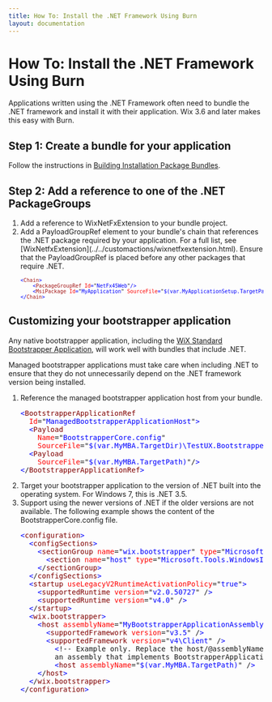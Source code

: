 ```yaml
---
title: How To: Install the .NET Framework Using Burn
layout: documentation
---
```


# How To: Install the .NET Framework Using Burn
Applications written using the .NET Framework often need to bundle the .NET framework and install it with their application.  Wix 3.6 and later makes this easy with Burn.

## Step 1: Create a bundle for your application
Follow the instructions in [Building Installation Package Bundles](../../bundle/index.html).

## Step 2: Add a reference to one of the .NET PackageGroups
<ol>
<li>Add a reference to WixNetFxExtension to your bundle project.</li>
<li>Add a PayloadGroupRef element to your bundle&apos;s chain that references the .NET package required by your application.  For a full list, see [WixNetfxExtension](../../customactions/wixnetfxextension.html). Ensure that the PayloadGroupRef is placed before any other packages that require .NET.</li>
<pre>
<font size="2" color="#0000FF">&lt;</font><font size="2" color="#A31515">Chain</font><font size="2" color="#0000FF">&gt;
    &lt;</font><font size="2" color="#A31515">PackageGroupRef</font><font size="2" color="#0000FF"> </font><font size="2" color="#FF0000">Id</font><font size="2" color="#0000FF">=</font><font size="2">"</font><font size="2" color="#0000FF">NetFx45Web</font><font size="2">"</font><font size="2" color="#0000FF">/&gt;
    &lt;</font><font size="2" color="#A31515">MsiPackage</font><font size="2" color="#0000FF"> </font><font size="2" color="#FF0000">Id</font><font size="2" color="#0000FF">=</font><font size="2">"</font><font size="2" color="#0000FF">MyApplication</font><font size="2">"</font><font size="2" color="#FF0000"> SourceFile</font><font size="2" color="#0000FF">=</font><font size="2">"</font><font size="2" color="#0000FF">$(var.MyApplicationSetup.TargetPath)</font><font size="2">"</font><font size="2" color="#0000FF">/&gt;
&lt;/</font><font size="2" color="#A31515">Chain</font><font size="2" color="#0000FF">&gt;</font>
</pre>
</ol>

## Customizing your bootstrapper application
Any native bootstrapper application, including the [WiX Standard Bootstrapper Application](../../bundle/wixstdba/index.html), will work well with bundles that include .NET.

Managed bootstrapper applications must take care when including .NET to ensure that they do not unnecessarily depend on the .NET framework version being installed.

<ol>
<li>Reference the managed bootstrapper application host from your bundle.</li>
<pre><font color="blue">&lt;</font><font color="maroon">BootstrapperApplicationRef</font>
  <font color="red">Id</font>="<font color="blue">ManagedBootstrapperApplicationHost</font>"<font color="blue">&gt;</font>
  <font color="blue">&lt;</font><font color="maroon">Payload</font>
    <font color="red">Name</font>="<font color="blue">BootstrapperCore.config</font>"
    <font color="red">SourceFile</font>="<font color="blue">$(var.MyMBA.TargetDir)\TestUX.BootstrapperCore.config</font>"/<font color="blue">&gt;</font>
  <font color="blue">&lt;</font><font color="maroon">Payload</font>
    <font color="red">SourceFile</font>="<font color="blue">$(var.MyMBA.TargetPath)</font>"/<font color="blue">&gt;</font>
<font color="blue">&lt;</font>/<font color="maroon">BootstrapperApplicationRef</font><font color="blue">&gt;</font></pre>
<li>Target your bootstrapper application to the version of .NET built into the operating system.  For Windows 7, this is .NET 3.5.</li>
<li>Support using the newer versions of .NET if the older versions are not available.  The following example shows the content of the BootstrapperCore.config file.</li>
<pre>
<font color="blue">&lt;</font><font color="maroon">configuration</font><font color="blue">&gt;</font>
  <font color="blue">&lt;</font><font color="maroon">configSections</font><font color="blue">&gt;</font>
    <font color="blue">&lt;</font><font color="maroon">sectionGroup</font> <font color="red">name</font>="<font color="blue">wix.bootstrapper</font>" <font color="red">type</font>="<font color="blue">Microsoft.Tools.WindowsInstallerXml.Bootstrapper.BootstrapperSectionGroup, BootstrapperCore</font>"<font color="blue">&gt;</font>
      <font color="blue">&lt;</font><font color="maroon">section</font> <font color="red">name</font>="<font color="blue">host</font>" <font color="red">type</font>="<font color="blue">Microsoft.Tools.WindowsInstallerXml.Bootstrapper.HostSection, BootstrapperCore</font>" /<font color="blue">&gt;</font>
    <font color="blue">&lt;</font>/<font color="maroon">sectionGroup</font><font color="blue">&gt;</font>
  <font color="blue">&lt;</font>/<font color="maroon">configSections</font><font color="blue">&gt;</font>
  <font color="blue">&lt;</font><font color="maroon">startup</font> <font color="red">useLegacyV2RuntimeActivationPolicy</font>="<font color="blue">true</font>"<font color="blue">&gt;</font>
    <font color="blue">&lt;</font><font color="maroon">supportedRuntime</font> <font color="red">version</font>="<font color="blue">v2.0.50727</font>" /<font color="blue">&gt;</font>
    <font color="blue">&lt;</font><font color="maroon">supportedRuntime</font> <font color="red">version</font>="<font color="blue">v4.0</font>" /<font color="blue">&gt;</font>
  <font color="blue">&lt;</font>/<font color="maroon">startup</font><font color="blue">&gt;</font>
  <font color="blue">&lt;</font><font color="maroon">wix.bootstrapper</font><font color="blue">&gt;</font>
    <font color="blue">&lt;</font><font color="maroon">host</font> <font color="red">assemblyName</font>="<font color="blue">MyBootstrapperApplicationAssembly</font>"<font color="blue">&gt;</font>
      <font color="blue">&lt;</font><font color="maroon">supportedFramework</font> <font color="red">version</font>="<font color="blue">v3.5</font>" /<font color="blue">&gt;</font>
      <font color="blue">&lt;</font><font color="maroon">supportedFramework</font> <font color="red">version</font>="<font color="blue">v4\Client</font>" /<font color="blue">&gt;</font> 
        <font color="blue">&lt;</font>!-- Example only. Replace the host/@assemblyName attribute with 
        an assembly that implements BootstrapperApplication. --<font color="blue">&gt;</font>
        <font color="blue">&lt;</font><font color="maroon">host</font> <font color="red">assemblyName</font>="<font color="blue">$(var.MyMBA.TargetPath)</font>" /<font color="blue">&gt;</font>
    <font color="blue">&lt;</font>/<font color="maroon">host</font><font color="blue">&gt;</font>
  <font color="blue">&lt;</font>/<font color="maroon">wix.bootstrapper</font><font color="blue">&gt;</font>
<font color="blue">&lt;</font>/<font color="maroon">configuration</font><font color="blue">&gt;</font>
</pre>
</ol>
